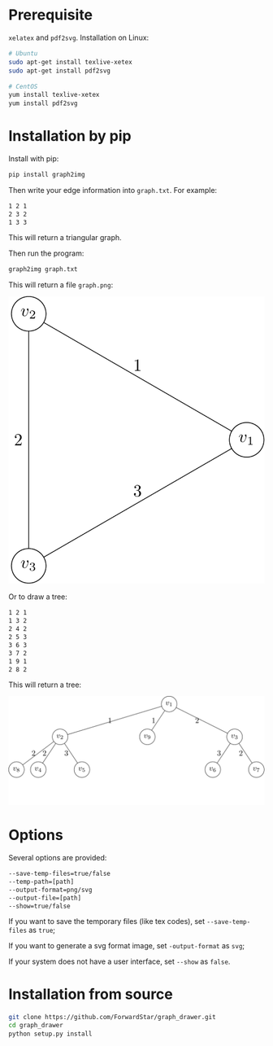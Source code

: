 # Prerequisite

``xelatex`` and ``pdf2svg``. Installation on Linux:

```sh
# Ubuntu
sudo apt-get install texlive-xetex
sudo apt-get install pdf2svg
```

```sh
# CentOS
yum install texlive-xetex
yum install pdf2svg
```

# Installation by pip

Install with pip:
```sh
pip install graph2img
```

Then write your edge information into ``graph.txt``. For example:
```
1 2 1
2 3 2
1 3 3
```

This will return a triangular graph.

Then run the program:
```sh
graph2img graph.txt
```

This will return a file ``graph.png``:

![](https://raw.githubusercontent.com/ForwardStar/graph_drawer/main/graph.png)

Or to draw a tree:
```
1 2 1
1 3 2
2 4 2
2 5 3
3 6 3
3 7 2
1 9 1
2 8 2
```

This will return a tree:

![](https://raw.githubusercontent.com/ForwardStar/graph_drawer/main/graph_tree.png)

# Options

Several options are provided:
```
--save-temp-files=true/false
--temp-path=[path]
--output-format=png/svg
--output-file=[path]
--show=true/false
```

If you want to save the temporary files (like tex codes), set ``--save-temp-files`` as ``true``;

If you want to generate a svg format image, set ``-output-format`` as ``svg``;

If your system does not have a user interface, set ``--show`` as ``false``.

# Installation from source

```sh
git clone https://github.com/ForwardStar/graph_drawer.git
cd graph_drawer
python setup.py install
```